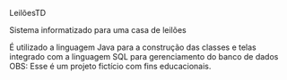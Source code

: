 LeilõesTD

Sistema informatizado para uma casa de leilões

É utilizado a linguagem Java para a construção das classes e telas integrado com a linguagem SQL para gerenciamento do banco de dados
OBS: Esse é um projeto fictício com fins educacionais.
